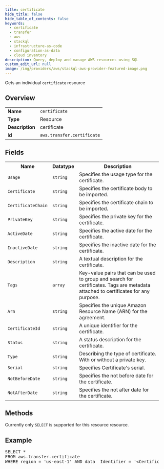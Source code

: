 ```yaml
---
title: certificate
hide_title: false
hide_table_of_contents: false
keywords:
  - certificate
  - transfer
  - aws
  - stackql
  - infrastructure-as-code
  - configuration-as-data
  - cloud inventory
description: Query, deploy and manage AWS resources using SQL
custom_edit_url: null
image: /img/providers/aws/stackql-aws-provider-featured-image.png
---
```

Gets an individual <code>certificate</code> resource

## Overview
<table><tbody>
<tr><td><b>Name</b></td><td><code>certificate</code></td></tr>
<tr><td><b>Type</b></td><td>Resource</td></tr>
<tr><td><b>Description</b></td><td>certificate</td></tr>
<tr><td><b>Id</b></td><td><code>aws.transfer.certificate</code></td></tr>
</tbody></table>

## Fields
<table><tbody>
<tr><th>Name</th><th>Datatype</th><th>Description</th></tr>
<tr><td><code>Usage</code></td><td><code>string</code></td><td>Specifies the usage type for the certificate.</td></tr>
<tr><td><code>Certificate</code></td><td><code>string</code></td><td>Specifies the certificate body to be imported.</td></tr>
<tr><td><code>CertificateChain</code></td><td><code>string</code></td><td>Specifies the certificate chain to be imported.</td></tr>
<tr><td><code>PrivateKey</code></td><td><code>string</code></td><td>Specifies the private key for the certificate.</td></tr>
<tr><td><code>ActiveDate</code></td><td><code>string</code></td><td>Specifies the active date for the certificate.</td></tr>
<tr><td><code>InactiveDate</code></td><td><code>string</code></td><td>Specifies the inactive date for the certificate.</td></tr>
<tr><td><code>Description</code></td><td><code>string</code></td><td>A textual description for the certificate.</td></tr>
<tr><td><code>Tags</code></td><td><code>array</code></td><td>Key-value pairs that can be used to group and search for certificates. Tags are metadata attached to certificates for any purpose.</td></tr>
<tr><td><code>Arn</code></td><td><code>string</code></td><td>Specifies the unique Amazon Resource Name (ARN) for the agreement.</td></tr>
<tr><td><code>CertificateId</code></td><td><code>string</code></td><td>A unique identifier for the certificate.</td></tr>
<tr><td><code>Status</code></td><td><code>string</code></td><td>A status description for the certificate.</td></tr>
<tr><td><code>Type</code></td><td><code>string</code></td><td>Describing the type of certificate. With or without a private key.</td></tr>
<tr><td><code>Serial</code></td><td><code>string</code></td><td>Specifies Certificate's serial.</td></tr>
<tr><td><code>NotBeforeDate</code></td><td><code>string</code></td><td>Specifies the not before date for the certificate.</td></tr>
<tr><td><code>NotAfterDate</code></td><td><code>string</code></td><td>Specifies the not after date for the certificate.</td></tr>

</tbody></table>

## Methods
Currently only <code>SELECT</code> is supported for this resource resource.

## Example
<pre>
SELECT * 
FROM aws.transfer.certificate
WHERE region = 'us-east-1' AND data__Identifier = '&lt;CertificateId&gt;'
</pre>
